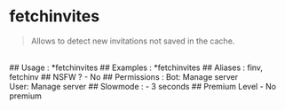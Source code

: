 # fetchinvites

> Allows to detect new invitations not saved in the cache.

<br>
## Usage :
*fetchinvites
## Examples :
*fetchinvites
## Aliases :
finv,
<br>fetchinv
## NSFW ?
- No
## Permissions :
Bot: Manage server
<br>
User: Manage server
## Slowmode :
- 3 seconds
## Premium Level
- No premium
